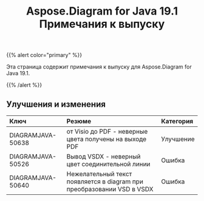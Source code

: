 ﻿---
title: Aspose.Diagram for Java 19.1 Примечания к выпуску
type: docs
weight: 120
url: /ru/java/aspose-diagram-for-java-19-1-release-notes/
---
{{% alert color="primary" %}} 

Эта страница содержит примечания к выпуску для Aspose.Diagram for Java 19.1.

{{% /alert %}} 
## **Улучшения и изменения**

|**Ключ**|**Резюме**|**Категория**|
|:- |:- |:- |
|DIAGRAMJAVA-50638|от Visio до PDF - неверные цвета получены на выходе PDF|Улучшение|
|DIAGRAMJAVA-50526|Вывод VSDX - неверный цвет соединительной линии|Ошибка|
|DIAGRAMJAVA-50640|Нежелательный текст появляется в diagram при преобразовании VSD в VSDX|Ошибка|

